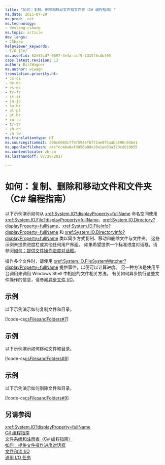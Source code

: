 ```yaml
---
title: "如何：复制、删除和移动文件和文件夹（C# 编程指南）"
ms.date: 2015-07-20
ms.prod: .net
ms.technology:
- devlang-csharp
ms.topic: article
dev_langs:
- CSharp
helpviewer_keywords:
- I/O [C#]
ms.assetid: 62e52cd7-9597-4e4a-acf9-1315f5cdbf05
caps.latest.revision: 13
author: BillWagner
ms.author: wiwagn
translation.priority.ht:
- cs-cz
- de-de
- es-es
- fr-fr
- it-it
- ja-jp
- ko-kr
- pl-pl
- pt-br
- ru-ru
- tr-tr
- zh-cn
- zh-tw
ms.translationtype: HT
ms.sourcegitcommit: 306c608dc7f97594ef6f72ae0f5aaba596c936e1
ms.openlocfilehash: a4cfec46e0af0056a0de20a1ed83a370cd010055
ms.contentlocale: zh-cn
ms.lasthandoff: 07/28/2017

---
```

# <a name="how-to-copy-delete-and-move-files-and-folders-c-programming-guide"></a>如何：复制、删除和移动文件和文件夹（C# 编程指南）
以下示例演示如何从 <xref:System.IO?displayProperty=fullName> 命名空间使用 <xref:System.IO.File?displayProperty=fullName>、<xref:System.IO.Directory?displayProperty=fullName>、<xref:System.IO.FileInfo?displayProperty=fullName> 和 <xref:System.IO.DirectoryInfo?displayProperty=fullName> 类以同步方式复制、移动和删除文件与文件夹。 这些示例未提供进度栏或其他任何用户界面。 如果希望提供一个标准进度对话框，请参阅[如何：提供文件操作进度对话框](how-to-provide-a-progress-dialog-box-for-file-operations.md)。  
  
 操作多个文件时，请使用 <xref:System.IO.FileSystemWatcher?displayProperty=fullName> 提供事件，以便可以计算进度。 另一种方法是使用平台调用来调用 Windows Shell 中相应的文件相关方法。 有关如何异步执行这些文件操作的信息，请参阅[异步文件 I/O](https://msdn.microsoft.com/library/kztecsys)。  
  
## <a name="example"></a>示例  
 以下示例演示如何复制文件和目录。  
  
 [!code-cs[csFilesandFolders#7](../../../csharp/programming-guide/file-system/codesnippet/CSharp/how-to-copy-delete-and-move-files-and-folders_1.cs)]  
  
## <a name="example"></a>示例  
 以下示例演示如何移动文件和目录。  
  
 [!code-cs[csFilesandFolders#8](../../../csharp/programming-guide/file-system/codesnippet/CSharp/how-to-copy-delete-and-move-files-and-folders_2.cs)]  
  
## <a name="example"></a>示例  
 以下示例演示如何删除文件和目录。  
  
 [!code-cs[csFilesandFolders#9](../../../csharp/programming-guide/file-system/codesnippet/CSharp/how-to-copy-delete-and-move-files-and-folders_3.cs)]  
  
## <a name="see-also"></a>另请参阅  
 <xref:System.IO?displayProperty=fullName>   
 [C# 编程指南](../../../csharp/programming-guide/index.md)   
 [文件系统和注册表（C# 编程指南）](index.md)   
 [如何：提供文件操作进度对话框](how-to-provide-a-progress-dialog-box-for-file-operations.md)   
 [文件和流 I/O](https://msdn.microsoft.com/library/k3352a4t)   
 [通用 I/O 任务](https://msdn.microsoft.com/library/ms404278)

